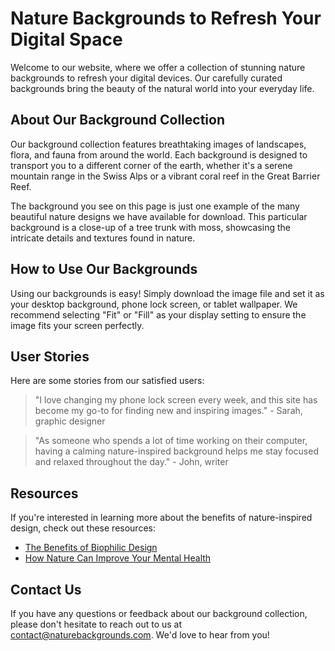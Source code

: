 <!--font:Montserrat-->

# Nature Backgrounds to Refresh Your Digital Space

Welcome to our website, where we offer a collection of stunning nature backgrounds to refresh your digital devices. Our carefully curated backgrounds bring the beauty of the natural world into your everyday life.

## About Our Background Collection

Our background collection features breathtaking images of landscapes, flora, and fauna from around the world. Each background is designed to transport you to a different corner of the earth, whether it's a serene mountain range in the Swiss Alps or a vibrant coral reef in the Great Barrier Reef.

The background you see on this page is just one example of the many beautiful nature designs we have available for download. This particular background is a close-up of a tree trunk with moss, showcasing the intricate details and textures found in nature.

## How to Use Our Backgrounds

Using our backgrounds is easy! Simply download the image file and set it as your desktop background, phone lock screen, or tablet wallpaper. We recommend selecting "Fit" or "Fill" as your display setting to ensure the image fits your screen perfectly.

## User Stories

Here are some stories from our satisfied users:

> "I love changing my phone lock screen every week, and this site has become my go-to for finding new and inspiring images." - Sarah, graphic designer

> "As someone who spends a lot of time working on their computer, having a calming nature-inspired background helps me stay focused and relaxed throughout the day." - John, writer

## Resources

If you're interested in learning more about the benefits of nature-inspired design, check out these resources:

- [The Benefits of Biophilic Design](#)
- [How Nature Can Improve Your Mental Health](#)

## Contact Us

If you have any questions or feedback about our background collection, please don't hesitate to reach out to us at [contact@naturebackgrounds.com](mailto:contact@naturebackgrounds.com). We'd love to hear from you!

<!--

Write me content for website with wallpaper which alt text is:

"A close-up of a tree trunk with moss"

The name/title of the page should not be 1:1 copy of the alt text but rather a real content of the website which is using this wallpaper.

- Use markdown format 
- Start with heading
- Heading should be short and concise
- The content should look like a real website 
- The website should not be about the wallpaper, wallpaper is just a related background
- Heading should be contain work "wallpaper" or "background"
- Include real sections like references, contact, user stories, etc. use things relevant to the page purpose.
- Feel free to use structure like headings, bullets, numbering, blockquotes, paragraphs, horizontal lines, etc.
- You can use formatting like bold or _italic_
- You can include UTF-8 emojis
- Links should be only #hash anchors (and you can refer to the document itself)
- Do not include images


---


# Nature-inspired Wallpaper for Your Desktop Background

Welcome to our website, where we offer a collection of nature-inspired wallpapers for your desktop background. Our wallpaper designs are carefully curated to bring the beauty of the natural world into your digital space.

## About Our Wallpaper Collection

Our wallpaper collection features stunning images of landscapes, flora, and fauna from around the world. Each wallpaper is designed to transport you to a different corner of the earth, whether it's a dense forest in the Pacific Northwest or a tropical beach in Bali.

The wallpaper you see on this page is a close-up of a tree trunk with moss. It's just one example of the many beautiful nature-inspired designs we have available for download.

## How to Use Our Wallpapers

To use our wallpapers, simply download the image file and set it as your desktop background. We recommend selecting "Fit" or "Fill" as your display setting to ensure the image fits your screen perfectly.

## User Stories

Here are some stories from our satisfied users:

> "I love changing my desktop background every week, and this site has become my go-to for finding new and inspiring images." - Sarah, graphic designer

> "I work in a windowless office, so having a beautiful nature-inspired wallpaper on my computer helps me feel more connected to the outside world." - John, accountant

## References

If you're interested in learning more about the benefits of nature-inspired design, check out these resources:

- [The Benefits of Nature-Inspired Design](#)
- [Biophilic Design: The Architecture of Life](#)

## Contact Us

If you have any questions or feedback about our wallpaper collection, please don't hesitate to reach out to us at [contact@naturewallpapers.com](mailto:contact@naturewallpapers.com). We'd love to hear from you!


---


Heading should not include word "wallpaper". The website should not be about the wallpaper itself, wallpaper is just a related background, rewrite whole content.


---


# Bring the Beauty of Nature to Your Digital Space

Welcome to our website, where we offer a collection of stunning nature-inspired backgrounds for your digital devices. Our backgrounds are carefully curated to bring the beauty of the natural world into your everyday life.

## About Our Background Collection

Our background collection features breathtaking images of landscapes, flora, and fauna from around the world. Each background is designed to transport you to a different corner of the earth, whether it's a serene mountain range in the Swiss Alps or a vibrant coral reef in the Great Barrier Reef.

The background you see on this page is a close-up of a tree trunk with moss, one example of the many beautiful nature-inspired designs we have available for download.

## How to Use Our Backgrounds

To use our backgrounds, simply download the image file and set it as your desktop background, phone lock screen, or tablet wallpaper. We recommend selecting "Fit" or "Fill" as your display setting to ensure the image fits your screen perfectly.

## User Stories

Here are some stories from our satisfied users:

> "I love changing my phone lock screen every week, and this site has become my go-to for finding new and inspiring images." - Sarah, graphic designer

> "As someone who spends a lot of time working on their computer, having a calming nature-inspired background helps me stay focused and relaxed throughout the day." - John, writer

## Resources

If you're interested in learning more about the benefits of nature-inspired design, check out these resources:

- [The Benefits of Biophilic Design](#)
- [How Nature Can Improve Your Mental Health](#)

## Contact Us

If you have any questions or feedback about our background collection, please don't hesitate to reach out to us at [contact@naturebackgrounds.com](mailto:contact@naturebackgrounds.com). We'd love to hear from you!


---


Heading is too long, rewrite whole content.


---


# Nature-Inspired Backgrounds for Your Digital Devices

Welcome to our website, where we offer a collection of stunning nature-inspired backgrounds to elevate your digital space. Our carefully curated backgrounds bring the beauty of the natural world into your everyday life.

## About Our Background Collection

Our background collection features breathtaking images of landscapes, flora, and fauna from around the world. Each background is designed to transport you to a different corner of the earth, whether it's a serene mountain range in the Swiss Alps or a vibrant coral reef in the Great Barrier Reef.

The background you see on this page is just one example of the many beautiful nature-inspired designs we have available for download. This particular background is a close-up of a tree trunk with moss, showcasing the intricate details and textures found in nature.

## How to Use Our Backgrounds

Using our backgrounds is easy! Simply download the image file and set it as your desktop background, phone lock screen, or tablet wallpaper. We recommend selecting "Fit" or "Fill" as your display setting to ensure the image fits your screen perfectly.

## User Stories

Here are some stories from our satisfied users:

> "I love changing my phone lock screen every week, and this site has become my go-to for finding new and inspiring images." - Sarah, graphic designer

> "As someone who spends a lot of time working on their computer, having a calming nature-inspired background helps me stay focused and relaxed throughout the day." - John, writer

## Resources

If you're interested in learning more about the benefits of nature-inspired design, check out these resources:

- [The Benefits of Biophilic Design](#)
- [How Nature Can Improve Your Mental Health](#)

## Contact Us

If you have any questions or feedback about our background collection, please don't hesitate to reach out to us at [contact@naturebackgrounds.com](mailto:contact@naturebackgrounds.com). We'd love to hear from you!


---


Heading is too long, rewrite whole content.


---


# Nature Backgrounds to Refresh Your Digital Space

Welcome to our website, where we offer a collection of stunning nature backgrounds to refresh your digital devices. Our carefully curated backgrounds bring the beauty of the natural world into your everyday life.

## About Our Background Collection

Our background collection features breathtaking images of landscapes, flora, and fauna from around the world. Each background is designed to transport you to a different corner of the earth, whether it's a serene mountain range in the Swiss Alps or a vibrant coral reef in the Great Barrier Reef.

The background you see on this page is just one example of the many beautiful nature designs we have available for download. This particular background is a close-up of a tree trunk with moss, showcasing the intricate details and textures found in nature.

## How to Use Our Backgrounds

Using our backgrounds is easy! Simply download the image file and set it as your desktop background, phone lock screen, or tablet wallpaper. We recommend selecting "Fit" or "Fill" as your display setting to ensure the image fits your screen perfectly.

## User Stories

Here are some stories from our satisfied users:

> "I love changing my phone lock screen every week, and this site has become my go-to for finding new and inspiring images." - Sarah, graphic designer

> "As someone who spends a lot of time working on their computer, having a calming nature-inspired background helps me stay focused and relaxed throughout the day." - John, writer

## Resources

If you're interested in learning more about the benefits of nature-inspired design, check out these resources:

- [The Benefits of Biophilic Design](#)
- [How Nature Can Improve Your Mental Health](#)

## Contact Us

If you have any questions or feedback about our background collection, please don't hesitate to reach out to us at [contact@naturebackgrounds.com](mailto:contact@naturebackgrounds.com). We'd love to hear from you!


---


Write me a Google font which is best fitting for the website.

Pick from the list:
- Great Vibes
- Exo 2
- Raleway
- Barlow Condensed
- Montserrat
- Roboto
- Playfair Display
- Poppins
- Alegreya
- Orbitron
- Inter
- Lato
- Futura
- Dancing Script
- Lobster
- IBM Plex Sans
- Open Sans


Write just the font name nothing else.


---


Montserrat

-->
